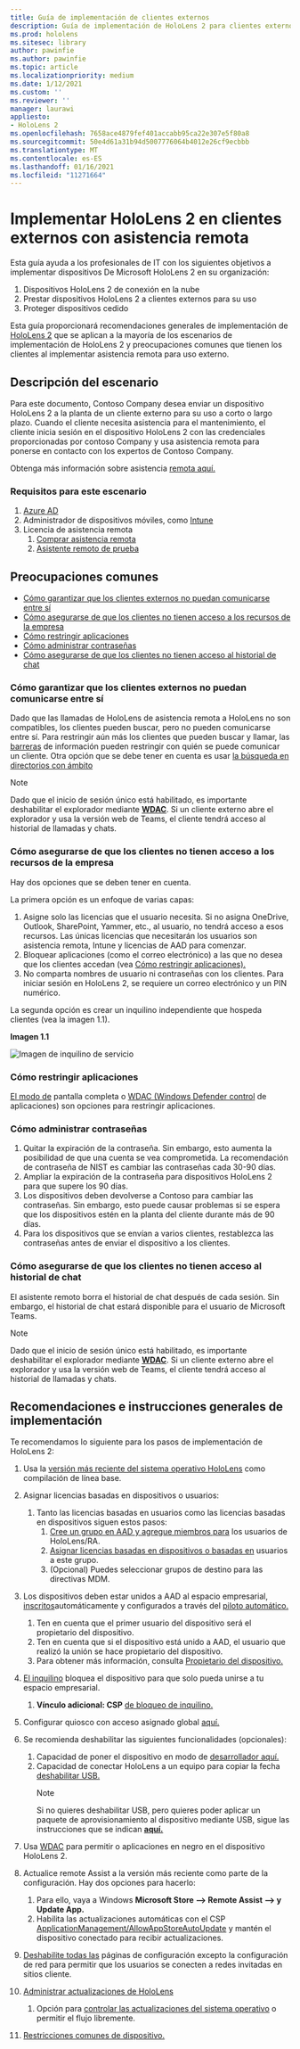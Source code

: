 ```yaml
---
title: Guía de implementación de clientes externos
description: Guía de implementación de HoloLens 2 para clientes externos (con asistencia remota como ejemplo)
ms.prod: hololens
ms.sitesec: library
author: pawinfie
ms.author: pawinfie
ms.topic: article
ms.localizationpriority: medium
ms.date: 1/12/2021
ms.custom: ''
ms.reviewer: ''
manager: laurawi
appliesto:
- HoloLens 2
ms.openlocfilehash: 7658ace4879fef401accabb95ca22e307e5f80a8
ms.sourcegitcommit: 50e4d61a31b94d5007776064b4012e26cf9ecbbb
ms.translationtype: MT
ms.contentlocale: es-ES
ms.lasthandoff: 01/16/2021
ms.locfileid: "11271664"
---
```

# Implementar HoloLens 2 en clientes externos con asistencia remota

Esta guía ayuda a los profesionales de IT con los siguientes objetivos a implementar dispositivos De Microsoft HoloLens 2 en su organización:

1. Dispositivos HoloLens 2 de conexión en la nube
1. Prestar dispositivos HoloLens 2 a clientes externos para su uso
1. Proteger dispositivos cedido

Esta guía proporcionará recomendaciones generales de implementación de [HoloLens 2](#general-deployment-recommendations-and-instructions) que se [](#common-concerns) aplican a la mayoría de los escenarios de implementación de HoloLens 2 y preocupaciones comunes que tienen los clientes al implementar asistencia remota para uso externo.

## Descripción del escenario

Para este documento, Contoso Company desea enviar un dispositivo HoloLens 2 a la planta de un cliente externo para su uso a corto o largo plazo. Cuando el cliente necesita asistencia para el mantenimiento, el cliente inicia sesión en el dispositivo HoloLens 2 con las credenciales proporcionadas por contoso Company y usa asistencia remota para ponerse en contacto con los expertos de Contoso Company.

Obtenga más información sobre asistencia [remota aquí.](https://docs.microsoft.com/hololens/hololens2-cloud-connected-overview#learn-about-remote-assist)

### Requisitos para este escenario

1. [Azure AD](https://docs.microsoft.com/azure/active-directory/fundamentals/active-directory-whatis)
1. Administrador de dispositivos móviles, como [Intune](https://docs.microsoft.com/mem/intune/fundamentals/free-trial-sign-up)
1. Licencia de asistencia remota
    1. [Comprar asistencia remota](https://docs.microsoft.com/dynamics365/mixed-reality/remote-assist/buy-remote-assist)
    1. [Asistente remoto de prueba](https://docs.microsoft.com/dynamics365/mixed-reality/remote-assist/try-remote-assist)

## Preocupaciones comunes

- [Cómo garantizar que los clientes externos no puedan comunicarse entre sí](#how-to-ensure-that-external-clients-do-not-have-the-ability-to-communicate-with-one-another)
- [Cómo asegurarse de que los clientes no tienen acceso a los recursos de la empresa](#how-to-ensure-that-clients-do-not-have-access-to-company-resources)
- [Cómo restringir aplicaciones](#how-to-restrict-apps)
- [Cómo administrar contraseñas](#how-to-manage-passwords)
- [Cómo asegurarse de que los clientes no tienen acceso al historial de chat](#how-to-ensure-that-clients-do-not-have-access-to-chat-history)

### Cómo garantizar que los clientes externos no puedan comunicarse entre sí

Dado que las llamadas de HoloLens de asistencia remota a HoloLens no son compatibles, los clientes pueden buscar, pero no pueden comunicarse entre sí. Para restringir aún más los clientes que pueden buscar y llamar, las  [barreras](https://docs.microsoft.com/microsoft-365/compliance/information-barriers?view=o365-worldwide) de información pueden restringir con quién se puede comunicar un cliente. Otra opción que se debe tener en cuenta es usar [la búsqueda en directorios con ámbito](https://docs.microsoft.com/MicrosoftTeams/teams-scoped-directory-search)

 > [!NOTE]
> Dado que el inicio de sesión único está habilitado, es importante deshabilitar el explorador mediante [**WDAC**](https://docs.microsoft.com/hololens/windows-defender-application-control-wdac). Si un cliente externo abre el explorador y usa la versión web de Teams, el cliente tendrá acceso al historial de llamadas y chats.

### Cómo asegurarse de que los clientes no tienen acceso a los recursos de la empresa

Hay dos opciones que se deben tener en cuenta.

La primera opción es un enfoque de varias capas:

1. Asigne solo las licencias que el usuario necesita. Si no asigna OneDrive, Outlook, SharePoint, Yammer, etc., al usuario, no tendrá acceso a esos recursos. Las únicas licencias que necesitarán los usuarios son asistencia remota, Intune y licencias de AAD para comenzar.
1. Bloquear aplicaciones (como el correo electrónico) a las que no desea que los clientes accedan (vea [Cómo restringir aplicaciones).](#how-to-restrict-apps)
1. No comparta nombres de usuario ni contraseñas con los clientes. Para iniciar sesión en HoloLens 2, se requiere un correo electrónico y un PIN numérico.

La segunda opción es crear un inquilino independiente que hospeda clientes (vea la imagen 1.1).

**Imagen 1.1**

![Imagen de inquilino de servicio](./images/hololens-service-tenant-image.png)

### Cómo restringir aplicaciones

[El modo de](https://docs.microsoft.com/hololens/hololens-kiosk) pantalla completa o [WDAC (Windows Defender control](https://docs.microsoft.com/hololens/windows-defender-application-control-wdac) de aplicaciones) son opciones para restringir aplicaciones.

### Cómo administrar contraseñas

1. Quitar la expiración de la contraseña. Sin embargo, esto aumenta la posibilidad de que una cuenta se vea comprometida. La recomendación de contraseña de NIST es cambiar las contraseñas cada 30-90 días.
1. Ampliar la expiración de la contraseña para dispositivos HoloLens 2 para que supere los 90 días.
1. Los dispositivos deben devolverse a Contoso para cambiar las contraseñas. Sin embargo, esto puede causar problemas si se espera que los dispositivos estén en la planta del cliente durante más de 90 días.  
1. Para los dispositivos que se envían a varios clientes, restablezca las contraseñas antes de enviar el dispositivo a los clientes.

### Cómo asegurarse de que los clientes no tienen acceso al historial de chat

El asistente remoto borra el historial de chat después de cada sesión. Sin embargo, el historial de chat estará disponible para el usuario de Microsoft Teams.

> [!NOTE]
> Dado que el inicio de sesión único está habilitado, es importante deshabilitar el explorador mediante [**WDAC**](https://docs.microsoft.com/hololens/windows-defender-application-control-wdac). Si un cliente externo abre el explorador y usa la versión web de Teams, el cliente tendrá acceso al historial de llamadas y chats.

## Recomendaciones e instrucciones generales de implementación

Te recomendamos lo siguiente para los pasos de implementación de HoloLens 2:

1. Usa la [versión más reciente del sistema operativo HoloLens](https://aka.ms/hololens2download) como compilación de línea base.
1. Asignar licencias basadas en dispositivos o usuarios:
    1. Tanto las licencias basadas en usuarios como las licencias basadas en dispositivos siguen estos pasos:
        1. [Cree un grupo en AAD y agregue miembros para](https://docs.microsoft.com/azure/active-directory/fundamentals/active-directory-groups-create-azure-portal#create-a-basic-group-and-add-members) los usuarios de HoloLens/RA.
        1. [Asignar licencias basadas en dispositivos o basadas en](https://docs.microsoft.com/azure/active-directory/enterprise-users/licensing-groups-assign#:~:text=In%20this%20article%201%20Assign%20the%20required%20licenses,3%20Check%20for%20license%20problems%20and%20resolve%20them) usuarios a este grupo.
        1. (Opcional) Puedes seleccionar grupos de destino para las directivas MDM.

1. Los dispositivos deben estar unidos a AAD al espacio empresarial, [inscritos](https://docs.microsoft.com/hololens/hololens-enroll-mdm#auto-enrollment-in-mdm)automáticamente y configurados a través del [piloto automático.](https://docs.microsoft.com/hololens/hololens2-autopilot)
    1. Ten en cuenta que el primer usuario del dispositivo será el propietario del dispositivo.
    1. Ten en cuenta que si el dispositivo está unido a AAD, el usuario que realizó la unión se hace propietario del dispositivo.
    1. Para obtener más información, consulta [Propietario del dispositivo.](https://docs.microsoft.com/hololens/security-adminless-os#device-owner)
1. [El inquilino](https://docs.microsoft.com/hololens/hololens-release-notes#tenantlockdown-csp-and-autopilot) bloquea el dispositivo para que solo pueda unirse a tu espacio empresarial.
    1. **Vínculo adicional: CSP** [de bloqueo de inquilino.](https://docs.microsoft.com/windows/client-management/mdm/tenantlockdown-csp)
1. Configurar quiosco con acceso asignado global [aquí.](https://docs.microsoft.com/hololens/hololens-global-assigned-access-kiosk)
1. Se recomienda deshabilitar las siguientes funcionalidades (opcionales):
    1. Capacidad de poner el dispositivo en modo de [desarrollador aquí.](https://docs.microsoft.com/windows/client-management/mdm/policy-csp-applicationmanagement#applicationmanagement-allowdeveloperunlock)
    1. Capacidad de conectar HoloLens a un equipo para copiar la fecha [deshabilitar USB.](https://docs.microsoft.com/windows/client-management/mdm/policy-csp-connectivity#connectivity-allowusbconnection)
       > [!NOTE]
        > Si no quieres deshabilitar USB, pero quieres poder aplicar un paquete de aprovisionamiento al dispositivo mediante USB, sigue las instrucciones que se indican [**aquí.**](https://docs.microsoft.com/windows/client-management/mdm/policy-csp-security#security-allowaddprovisioningpackage)

1. Usa [WDAC](https://docs.microsoft.com/hololens/windows-defender-application-control-wdac) para permitir o aplicaciones en negro en el dispositivo HoloLens 2.
1. Actualice remote Assist a la versión más reciente como parte de la configuración. Hay dos opciones para hacerlo:
    1. Para ello, vaya a Windows **Microsoft Store --> Remote Assist --> y Update App.**
    1. Habilita las actualizaciones automáticas con el CSP [ApplicationManagement/AllowAppStoreAutoUpdate](https://docs.microsoft.com/windows/client-management/mdm/policy-csp-applicationmanagement#applicationmanagement-allowappstoreautoupdate) y mantén el dispositivo conectado para recibir actualizaciones.
1. [Deshabilite todas las](https://docs.microsoft.com/hololens/settings-uri-list) páginas de configuración excepto la configuración de red para permitir que los usuarios se conecten a redes invitadas en sitios cliente.
1. [Administrar actualizaciones de HoloLens](https://docs.microsoft.com/hololens/hololens-updates)
    1. Opción para [controlar las actualizaciones del sistema operativo](https://docs.microsoft.com/mem/intune/protect/windows-update-for-business-configure#create-and-assign-update-rings) o permitir el flujo libremente.
1. [Restricciones comunes de dispositivo.](https://docs.microsoft.com/hololens/hololens-common-device-restrictions)
